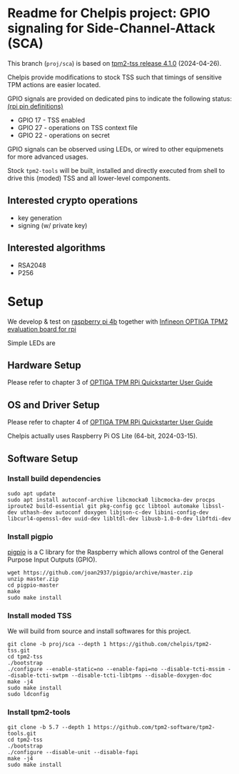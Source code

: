 # Readme for Chelpis project: GPIO signaling for Side-Channel-Attack (SCA) 

This branch (`proj/sca`) is based on [tpm2-tss release 4.1.0](https://github.com/tpm2-software/tpm2-tss/releases/tag/4.1.0) (2024-04-26).

Chelpis provide modifications to stock TSS such that timings of sensitive TPM actions are easier located.

GPIO signals are provided on dedicated pins to indicate the following status: [(rpi pin definitions)](https://www.raspberrypi.com/documentation/computers/raspberry-pi.html)

- GPIO 17 - TSS enabled
- GPIO 27 - operations on TSS context file
- GPIO 22 - operations on secret

GPIO signals can be observed using LEDs, or wired to other equipmenets for more advanced usages.

Stock `tpm2-tools` will be built, installed and directly executed from shell to drive this (moded) TSS and all lower-level components.

## Interested crypto operations

- key generation
- signing (w/ private key)

## Interested algorithms

- RSA2048
- P256

# Setup

We develop & test on [raspberry pi 4b](https://www.raspberrypi.com/products/raspberry-pi-4-model-b/) together with [Infineon OPTIGA TPM2 evaluation board for rpi](https://www.infineon.com/cms/en/product/evaluation-boards/optiga-tpm-9672-rpi-eval/)

Simple LEDs are 

## Hardware Setup

Please refer to chapter 3 of [OPTIGA TPM RPi Quickstarter User Guide](https://www.infineon.com/dgdl/Infineon-Optiga_TPM_RPi_Quickstarter_User_Guide-UserManual-v01_00-EN.pdf?fileId=8ac78c8c8e7ead30018ee5a4d85b04bd&da=t)

## OS and Driver Setup

Please refer to chapter 4 of [OPTIGA TPM RPi Quickstarter User Guide](https://www.infineon.com/dgdl/Infineon-Optiga_TPM_RPi_Quickstarter_User_Guide-UserManual-v01_00-EN.pdf?fileId=8ac78c8c8e7ead30018ee5a4d85b04bd&da=t)

Chelpis actually uses Raspberry Pi OS Lite (64-bit, 2024-03-15).

## Software Setup

### Install build dependencies

```
sudo apt update
sudo apt install autoconf-archive libcmocka0 libcmocka-dev procps iproute2 build-essential git pkg-config gcc libtool automake libssl-dev uthash-dev autoconf doxygen libjson-c-dev libini-config-dev libcurl4-openssl-dev uuid-dev libltdl-dev libusb-1.0-0-dev libftdi-dev
```

### Install pigpio

[pigpio](https://github.com/joan2937/pigpio) is a C library for the Raspberry which allows control of the General Purpose Input Outputs (GPIO).

```
wget https://github.com/joan2937/pigpio/archive/master.zip
unzip master.zip
cd pigpio-master
make
sudo make install
```

### Install moded TSS

We will build from source and install softwares for this project.

```
git clone -b proj/sca --depth 1 https://github.com/chelpis/tpm2-tss.git
cd tpm2-tss
./bootstrap
./configure --enable-static=no --enable-fapi=no --disable-tcti-mssim --disable-tcti-swtpm --disable-tcti-libtpms --disable-doxygen-doc
make -j4
sudo make install
sudo ldconfig
```

### Install tpm2-tools

```
git clone -b 5.7 --depth 1 https://github.com/tpm2-software/tpm2-tools.git
cd tpm2-tss
./bootstrap
./configure --disable-unit --disable-fapi
make -j4
sudo make install
```
